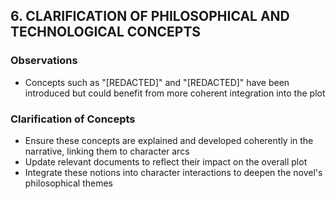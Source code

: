 ## 6. CLARIFICATION OF PHILOSOPHICAL AND TECHNOLOGICAL CONCEPTS

### Observations
- Concepts such as "[REDACTED]" and "[REDACTED]" have been introduced but could benefit from more coherent integration into the plot

### Clarification of Concepts
- Ensure these concepts are explained and developed coherently in the narrative, linking them to character arcs
- Update relevant documents to reflect their impact on the overall plot
- Integrate these notions into character interactions to deepen the novel's philosophical themes
